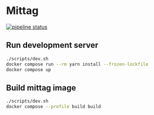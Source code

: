 # Mittag

[![pipeline status](https://gitlab.unjx.de/flohoss/mittag/badges/main/pipeline.svg)](https://gitlab.unjx.de/flohoss/mittag/-/commits/main)

## Run development server

```sh
./scripts/dev.sh
docker compose run --rm yarn install --frozen-lockfile
docker compose up
```

## Build mittag image

```sh
./scripts/dev.sh
docker compose --profile build build
```
